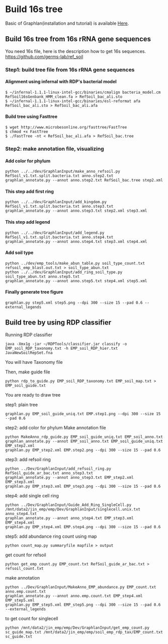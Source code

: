 # Build 16s tree
Basic of Graphlan(installation and tutorial) is available [Here](https://github.com/germs-lab/dev/tree/master/GraphlanInput).

## Build 16s tree from 16s rRNA gene sequences
You need 16s file, here is the description how to get 16s sequences. https://github.com/germs-lab/ref_soil

### Step1: build tree file from 16s rRNA gene sequences
#### Alignment using infernal with RDP's bacterial model
```
$ ~/infernal-1.1.1-linux-intel-gcc/binaries/cmalign bacteria_model.cm RefSoil16sGenbank_HMM_clean.fa > RefSoil_bac_ali.sto
$ ~/infernal-1.1.1-linux-intel-gcc/binaries/esl-reformat afa RefSoil_bac_ali.sto > RefSoil_bac_ali.afa
```
#### Build tree using Fasttree
```
$ wget http://www.microbesonline.org/fasttree/FastTree
$ chmod +x FastTree
$ ./FastTree -nt < RefSoil_bac_ali.afa > RefSoil_bac.tree
```
### Step2: make annotation file, visualizing
#### Add color for phylum
```
python ../../dev/GraphlanInput/make_anno_refsoil.py RefSoil_v1.txt.split.bacteria.txt anno.step2.txt
graphlan_annotate.py --annot anno.step2.txt RefSoil_bac.tree step2.xml
```
#### This step add first ring
```
python ../../dev/GraphlanInput/add_kingdom.py RefSoil_v1.txt.split.bacteria.txt anno.step3.txt
graphlan_annotate.py --annot anno.step3.txt step2.xml step3.xml
```
#### This step add legend
```
python ../../dev/GraphlanInput/add_legend.py RefSoil_v1.txt.split.bacteria.txt anno.step4.txt
graphlan_annotate.py --annot anno.step4.txt step3.xml step4.xml
```
#### Add soil type
```
python ../dev/emp_tools/make_abun_table.py soil_type_count.txt refsoil_emp_blast.out.txt > soil_type_abun.txt
python ../../dev/GraphlanInput/add_ring_soil_type.py soil_type_abun.txt anno.step5.txt
graphlan_annotate.py --annot anno.step5.txt step4.xml step5.xml
```
#### Finally generate tree figure
```
graphlan.py step5.xml step5.png --dpi 300 --size 15 --pad 0.6 --external_legends
```

## Build tree by using RDP classifier
Running RDP classifier
```
java -Xmx1g -jar ~/RDPTools/classifier.jar classify -o EMP_soil_RDP_taxonomy.txt -h EMP_soil_RDP_hier.txt JavaNewSoilRepSet.fna
```
You will have Taxonomy file

Then, make guide file
```
python rdp_to_guide.py EMP_soil_RDP_taxonomy.txt EMP_soil_map.txt > EMP_soil_guide.txt
```
You are ready to draw tree

step1: plain tree
```
graphlan.py EMP_soil_guide_uniq.txt EMP.step1.png --dpi 300 --size 15 --pad 0.6
```
step2: add color for phylum
Make annotation file
```
python MakeAnno_rdp_guide.py EMP_soil_guide_uniq.txt EMP_soil_anno.txt
graphlan_annotate.py --annot EMP_soil_anno.txt EMP_soil_guide_uniq.txt EMP_step2.xml
graphlan.py EMP_step2.xml EMP.step2.png --dpi 300 --size 15 --pad 0.6
```
step3: add refsoil ring
```
python ../Dev/GraphlanInput/add_refsoil_ring.py RefSoil_guide_ar_bac.txt anno_step3.txt
graphlan_annotate.py --annot anno_step3.txt EMP_step2.xml EMP_step3.xml
graphlan.py EMP_step3.xml EMP_step3.png --dpi 300 --size 15 --pad 0.6
```
step4: add single cell ring
```
python ../Dev/GraphlanInput/Guide_Add_Ring_SingleCell.py /mnt/data2/jin_emp/emp/Dev/GraphlanInput/singlecell.unix.txt anno_step4.txt
graphlan_annotate.py --annot anno_step4.txt EMP_step3.xml EMP_step4.xml
graphlan.py EMP_step4.xml EMP.step4.png --dpi 300 --size 15 --pad 0.6
```
step5: add abundance ring
count using map
```
python count_map.py summaryfile mapfile > output
```
get count for refsoil
```
python get_emp_count.py EMP_count.txt RefSoil_guide_ar_bac.txt > refsoil_count.txt
```
make annotation
```
python ../Dev/GraphlanInput/MakeAnno_EMP_abundance.py EMP_count.txt anno.emp.count.txt
graphlan_annotate.py --annot anno.emp.count.txt EMP_step4.xml EMP_step5.xml
graphlan.py EMP_step5.xml EMP_step5.png --dpi 300 --size 15 --pad 0.6 --external_legends
```
to get count for singlecell
```
python /mnt/data2/jin_emp/emp/Dev/GraphlanInput/get_emp_count.py sc_guide_map.txt /mnt/data2/jin_emp/emp/soil_emp_rdp_tax/EMP_count.txt sc_guide.txt
```
